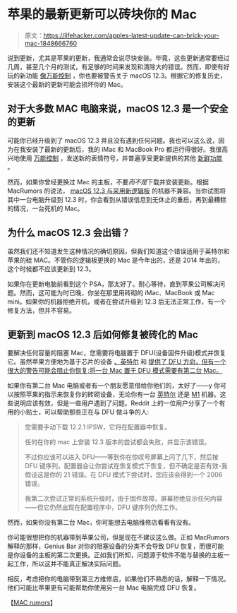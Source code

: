 # 苹果的最新更新可以砖块你的 Mac

> 原文：<https://lifehacker.com/apples-latest-update-can-brick-your-mac-1848666760>

说到更新，尤其是苹果的更新，我通常会说尽快安装。毕竟，这些更新通常要经过几周，甚至几个月的测试，有足够的时间来发现和清除大的错误。然而，即使有好玩的新功能 [像万能控制](https://lifehacker.com/how-to-enable-universal-control-between-your-mac-and-1848665891) ，你也要被警告关于 macOS 12.3。根据它的修复历史，安装这个最新的更新可能会损坏你的 Mac。



## 对于大多数 MAC 电脑来说，macOS 12.3 是一个安全的更新

可能你已经升级到了 macOS 12.3 并且没有遇到任何问题。我也可以这么说，因为在我安装了最新的更新后，我的 iMac 和 MacBook Pro 都运行得很好。我很高兴地使用 [万能控制](https://lifehacker.com/how-to-enable-universal-control-between-your-mac-and-1848665891) ，发送新的表情符号，并普遍享受更新提供的其他 [新鲜功能](https://lifehacker.com/all-the-best-new-iphone-and-mac-features-worth-knowing-1848645135) 。

然而，如果你曾经更换过 Mac 的主板，不要*而不是*下载并安装更新。根据 MacRumors 的说法， [macOS 12.3 与采用新逻辑板](https://www.macrumors.com/2022/03/17/macos-monterey-bricking-macs-logic-boards/) 的机器不兼容。当你试图将其中一台电脑升级到 12.3 时，你会看到从错误信息到无休止的重启，再到最糟糕的情况，一台死机的 Mac。

## 为什么 macOS 12.3 会出错？

虽然我们还不知道发生这种情况的确切原因，但我们知道这个错误适用于英特尔和苹果的硅 MAC。不管你的逻辑板更换的 Mac 是今年出的，还是 2014 年出的，这个时候都不应该更新到 12.3。

如果你在更新电脑前看到这个 PSA，那太好了。耐心等待，直到苹果公司解决问题。然而，这可能为时已晚，你坐在那里用砖砌的 iMac、MacBook 或 Mac mini。如果你的机器拒绝开机，或者在尝试升级到 12.3 后无法正常工作，有一个修复方法，但并不容易。

## 更新到 macOS 12.3 后如何修复被砖化的 Mac

要解决任何容量的阻塞 Mac，您需要将电脑置于 DFU(设备固件升级)模式并恢复它。虽然苹果方便地为基于芯片的设备 [、英特尔](https://support.apple.com/guide/apple-configurator-2/revive-or-restore-an-intel-based-mac-apdebea5be51/mac) 和 [提供了 DFU 方向，但有一个很大的警告可能会阻止你恢复:将一台 Mac 置于 DFU 模式需要有第二台 Mac。](https://support.apple.com/guide/apple-configurator-2/revive-or-restore-a-mac-with-apple-silicon-apdd5f3c75ad/mac)

如果你有第二台 Mac 电脑或者有一个朋友愿意借给你他们的，太好了——y 你可以按照苹果的指示来恢复你的砖砌设备，无论你有一台 [英特尔](https://support.apple.com/guide/apple-configurator-2/revive-or-restore-an-intel-based-mac-apdebea5be51/mac) 还是 [M1](https://support.apple.com/guide/apple-configurator-2/revive-or-restore-a-mac-with-apple-silicon-apdd5f3c75ad/mac) 机器。这些说明应该有效，但是一些用户遇到了问题。Reddit 上的一位用户分享了一个有用的小贴士，可以帮助那些正在与 DFU 做斗争的人:

> 您需要手动下载 12.2.1 IPSW，它将在配置器中恢复。
> 
> 任何在你的 mac 上安装 12.3 版本的尝试都会失败，并显示该错误。
> 
> 不过你应该可以进入 DFU——等到你在惊叹号屏幕上闪了几下，然后按 DFU 键序列。配置器会让你尝试在恢复模式下恢复，但不确定是否有效-我假设这是你的 21 错误。在 DFU 模式下尝试时，您应该会得到一个 2006 错误。
> 
> 我第二次尝试正常的系统升级时，由于固件故障，屏幕拒绝显示任何内容——但它仍然出现在配置程序中，DFU 键序列仍然工作。

然而，如果你没有第二台 Mac，你可能想去电脑维修店看看有没有。

你可能很想把你的机器带到苹果公司，但是现在不建议这么做。正如 MacRumors 解释的那样，Genius Bar 对你的阻塞设备的分类不会导致 DFU 恢复，而很可能是你设备的主板的第二次更换。正如我们所知，问题源于软件不能与替换的主板一起工作，所以这并不能真正解决实际问题。

相反，考虑把你的电脑带到第三方维修店，如果他们不熟悉的话，解释一下情况。他们可能比苹果更有可能帮助你使用另一台 Mac 电脑完成 DFU 恢复。

【[MAC rumors](https://www.macrumors.com/2022/03/17/macos-monterey-bricking-macs-logic-boards/)】